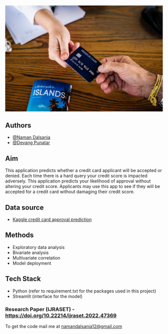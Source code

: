 ![banner](assets/Credit_card_approval_banner.jpeg)

## Authors

- [@Naman Dalsania](https://github.com/namandalsania)
- [@Devang Punatar](https://github.com/splend9)

## Aim

This application predicts whether a credit card applicant will be accepted or denied. Each time there is a hard query your credit score is impacted adversely. This application predicts your likelihood of approval without altering your credit score. Applicants may use this app to see if they will be accepted for a credit card without damaging their credit score.

## Data source

- [Kaggle credit card approval prediction](https://www.kaggle.com/rikdifos/credit-card-approval-prediction)

## Methods

- Exploratory data analysis
- Bivariate analysis
- Multivariate correlation
- Model deployment

## Tech Stack

- Python (refer to requirement.txt for the packages used in this project)
- Streamlit (interface for the model)



### Research Paper (IJRASET) - https://doi.org/10.22214/ijraset.2022.47369



To get the code mail me at namandalsania12@gmail.com




